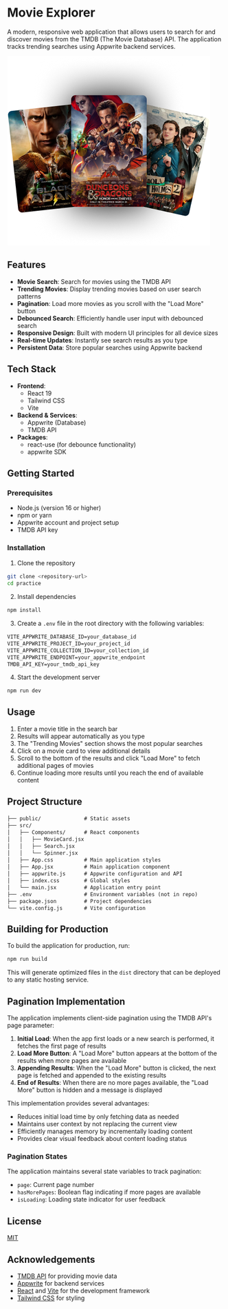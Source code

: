 # Movie Explorer

A modern, responsive web application that allows users to search for and discover movies from the TMDB (The Movie Database) API. The application tracks trending searches using Appwrite backend services.

![MovieFinder Screenshot](./public/hero-img.png)

## Features

- **Movie Search**: Search for movies using the TMDB API
- **Trending Movies**: Display trending movies based on user search patterns
- **Pagination**: Load more movies as you scroll with the "Load More" button
- **Debounced Search**: Efficiently handle user input with debounced search
- **Responsive Design**: Built with modern UI principles for all device sizes
- **Real-time Updates**: Instantly see search results as you type
- **Persistent Data**: Store popular searches using Appwrite backend

## Tech Stack

- **Frontend**:
  - React 19
  - Tailwind CSS
  - Vite
- **Backend & Services**:
  - Appwrite (Database)
  - TMDB API
- **Packages**:
  - react-use (for debounce functionality)
  - appwrite SDK

## Getting Started

### Prerequisites

- Node.js (version 16 or higher)
- npm or yarn
- Appwrite account and project setup
- TMDB API key

### Installation

1. Clone the repository
```bash
git clone <repository-url>
cd practice
```

2. Install dependencies
```bash
npm install
```

3. Create a `.env` file in the root directory with the following variables:
```
VITE_APPWRITE_DATABASE_ID=your_database_id
VITE_APPWRITE_PROJECT_ID=your_project_id
VITE_APPWRITE_COLLECTION_ID=your_collection_id
VITE_APPWRITE_ENDPOINT=your_appwrite_endpoint
TMDB_API_KEY=your_tmdb_api_key
```

4. Start the development server
```bash
npm run dev
```

## Usage

1. Enter a movie title in the search bar
2. Results will appear automatically as you type
3. The "Trending Movies" section shows the most popular searches
4. Click on a movie card to view additional details
5. Scroll to the bottom of the results and click "Load More" to fetch additional pages of movies
6. Continue loading more results until you reach the end of available content

## Project Structure

```
├── public/              # Static assets
├── src/
│   ├── Components/      # React components
│   │   ├── MovieCard.jsx
│   │   ├── Search.jsx
│   │   └── Spinner.jsx
│   ├── App.css          # Main application styles
│   ├── App.jsx          # Main application component
│   ├── appwrite.js      # Appwrite configuration and API
│   ├── index.css        # Global styles
│   └── main.jsx         # Application entry point
├── .env                 # Environment variables (not in repo)
├── package.json         # Project dependencies
└── vite.config.js       # Vite configuration
```

## Building for Production

To build the application for production, run:

```bash
npm run build
```

This will generate optimized files in the `dist` directory that can be deployed to any static hosting service.

## Pagination Implementation

The application implements client-side pagination using the TMDB API's page parameter:

1. **Initial Load**: When the app first loads or a new search is performed, it fetches the first page of results
2. **Load More Button**: A "Load More" button appears at the bottom of the results when more pages are available
3. **Appending Results**: When the "Load More" button is clicked, the next page is fetched and appended to the existing results
4. **End of Results**: When there are no more pages available, the "Load More" button is hidden and a message is displayed

This implementation provides several advantages:
- Reduces initial load time by only fetching data as needed
- Maintains user context by not replacing the current view
- Efficiently manages memory by incrementally loading content
- Provides clear visual feedback about content loading status

### Pagination States

The application maintains several state variables to track pagination:
- `page`: Current page number
- `hasMorePages`: Boolean flag indicating if more pages are available
- `isLoading`: Loading state indicator for user feedback

## License

[MIT](LICENSE)

## Acknowledgements

- [TMDB API](https://www.themoviedb.org/documentation/api) for providing movie data
- [Appwrite](https://appwrite.io/) for backend services
- [React](https://react.dev/) and [Vite](https://vitejs.dev/) for the development framework
- [Tailwind CSS](https://tailwindcss.com/) for styling
